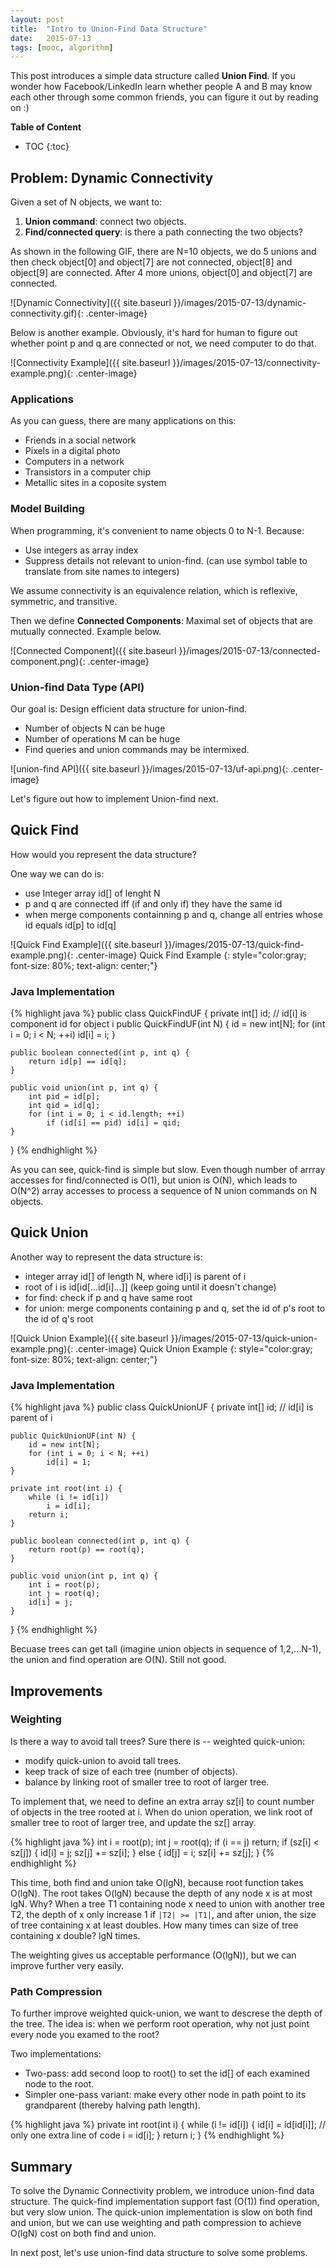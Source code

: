```yaml
---
layout: post
title:  "Intro to Union-Find Data Structure"
date:   2015-07-13 
tags: [mooc, algorithm]
---
```

This post introduces a simple data structure called **Union Find**. If you wonder how Facebook/LinkedIn learn whether people A and B may know each other through some common friends, you can figure it out by reading on :)

**Table of Content**

* TOC
{:toc}

## Problem: Dynamic Connectivity
Given a set of N objects, we want to:  
1. **Union command**: connect two objects.  
2. **Find/connected query**: is there a path connecting the two objects?

As shown in the following GIF, there are N=10 objects, we do 5 unions and then check object[0] and object[7] are not connected, object[8] and object[9] are connected. After 4 more unions, object[0] and object[7] are connected.

![Dynamic Connectivity]({{ site.baseurl }}/images/2015-07-13/dynamic-connectivity.gif){: .center-image}

Below is another example. Obviously, it's hard for human to figure out whether point p and q are connected or not, we need computer to do that.

![Connectivity Example]({{ site.baseurl }}/images/2015-07-13/connectivity-example.png){: .center-image}

### Applications

As you can guess, there are many applications on this:

* Friends in a social network  
* Pixels in a digital photo  
* Computers in a network  
* Transistors in a computer chip  
* Metallic sites in a coposite system  

### Model Building

When programming, it's convenient to name objects 0 to N-1. Because:

* Use integers as array index
* Suppress details not relevant to union-find. (can use symbol table to translate from site names to integers)

We assume connectivity is an equivalence relation, which is reflexive, symmetric, and transitive.

Then we define **Connected Components**: Maximal set of objects that are mutually connected. Example below.

![Connected Component]({{ site.baseurl }}/images/2015-07-13/connected-component.png){: .center-image}
 
### Union-find Data Type (API) 
Our goal is: Design efficient data structure for union-find.  

* Number of objects N can be huge
* Number of operations M can be huge
* Find queries and union commands may be intermixed.

![union-find API]({{ site.baseurl }}/images/2015-07-13/uf-api.png){: .center-image}

Let's figure out how to implement Union-find next.

## Quick Find

How would you represent the data structure? 

One way we can do is: 

* use Integer array id[] of lenght N
* p and q are connected iff (if and only if) they have the same id
* when merge components containning p and q, change all entries whose id equals id[p] to id[q]

![Quick Find Example]({{ site.baseurl }}/images/2015-07-13/quick-find-example.png){: .center-image}
Quick Find Example
{: style="color:gray; font-size: 80%; text-align: center;"}

### Java Implementation

{% highlight java %} 
public class QuickFindUF {
    private int[] id; // id[i] is component id for object i
    public QuickFindUF(int N) {
        id = new int[N];
        for (int i = 0; i < N; ++i)
            id[i] = i;
    }
	
    public boolean connected(int p, int q) {
	    return id[p] == id[q];
    }
	
    public void union(int p, int q) {
        int pid = id[p];
        int qid = id[q];
        for (int i = 0; i < id.length; ++i)
            if (id[i] == pid) id[i] = qid;
    }
}
{% endhighlight %}

As you can see, quick-find is simple but slow. Even though number of arrray accesses for find/connected is O(1), but union is O(N), which leads to O(N^2) array accesses to process a sequence of N union commands on N objects.

## Quick Union

Another way to represent the data structure is:

* integer array id[] of length N, where id[i] is parent of i
* root of i is id[id[...id[i]...]] (keep going until it doesn't change)
* for find: check if p and q have same root
* for union: merge components containing p and q, set the id of p's root to the id of q's root

![Quick Union Example]({{ site.baseurl }}/images/2015-07-13/quick-union-example.png){: .center-image}
Quick Union Example
{: style="color:gray; font-size: 80%; text-align: center;"}

### Java Implementation

{% highlight java %} 
public class QuickUnionUF {
    private int[] id; // id[i] is parent of i
	
    public QuickUnionUF(int N) {
        id = new int[N];
        for (int i = 0; i < N; ++i)
            id[i] = 1;
    }
	
    private int root(int i) {
        while (i != id[i]) 
            i = id[i];
        return i;
    }
	
    public boolean connected(int p, int q) {
        return root(p) == root(q);
    }
	
	public void union(int p, int q) {
        int i = root(p);
        int j = root(q);
        id[i] = j;
    }
}
{% endhighlight %}

Becuase trees can get tall (imagine union objects in sequence of 1,2,...N-1), the union and find operation are O(N). Still not good.

## Improvements

### Weighting

Is there a way to avoid tall trees? Sure there is -- weighted quick-union:

* modify quick-union to avoid tall trees.
* keep track of size of each tree (number of objects).
* balance by linking root of smaller tree to root of larger tree.

To implement that, we need to define an extra array sz[i] to count number of objects in the tree rooted at i. When do union operation, we link root of smaller tree to root of larger tree, and update the sz[] array.

{% highlight java %} 
int i = root(p);
int j = root(q);
if (i == j) return;
if (sz[i] < sz[j]) { id[i] = j; sz[j] += sz[i]; }
else               { id[j] = i; sz[i] += sz[j]; }
{% endhighlight %}

This time, both find and union take O(lgN), because root function takes O(lgN). The root takes O(lgN) because the depth of any node x is at most lgN. Why? When a tree T1 containing node x need to union with another tree T2, the depth of x only increase 1 if `|T2| >= |T1|`, and after union, the size of tree containing x at least doubles. How many times can size of tree containing x double? lgN times.

The weighting gives us acceptable performance (O(lgN)), but we can improve further very easily.

### Path Compression

To further improve weighted quick-union, we want to descrese the depth of the tree. The idea is: when we perform root operation, why not just point every node you examed to the root?

Two implementations:

* Two-pass: add second loop to root() to set the id[] of each examined node to the root.
* Simpler one-pass variant: make every other node in path point to its grandparent (thereby halving path length).


{% highlight java %} 
private int root(int i) {
    while (i != id[i]) {
        id[i] = id[id[i]]; // only one extra line of code
        i = id[i];
    }
    return i;
}
{% endhighlight %}

## Summary

To solve the Dynamic Connectivity problem, we introduce union-find data structure. The quick-find implementation support fast (O(1)) find operation, but very slow union. The quick-union implementation is slow on both find and union, but we can use weighting and path compression to achieve O(lgN) cost on both find and union. 

In next post, let's use union-find data structure to solve some problems.
